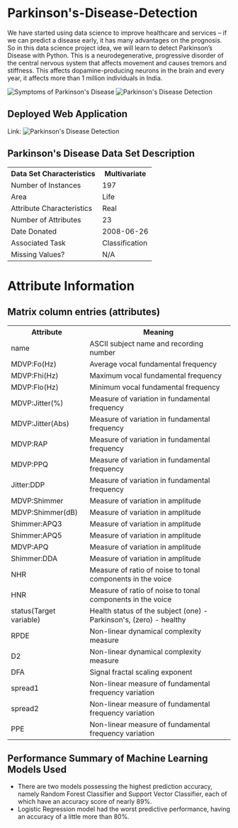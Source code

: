 # Parkinson's-Disease-Detection

<p>We have started using data science to improve healthcare and services – if we can predict a disease early, it has many advantages on the prognosis. So in this data science project idea, we will learn to detect Parkinson’s Disease with Python. This is a neurodegenerative, progressive disorder of the central nervous system that affects movement and causes tremors and stiffness. This affects dopamine-producing neurons in the brain and every year, it affects more than 1 million individuals in India.</p>

![Symptoms of Parkinson's Disease](https://media.istockphoto.com/vectors/parkinsons-disease-symptoms-vector-id881702426)
![Parkinson's Disease Detection](https://data-flair.training/blogs/wp-content/uploads/sites/2/2019/10/Python-machine-learning-project-.png)

## Deployed Web Application

Link: ![Parkinson's Disease Detection](https://parkinson-disease-detection-sk.herokuapp.com/)

## Parkinson's Disease Data Set Description

<table>
  <tr>
    <th><b>Data Set Characteristics</b></th>
    <th><b>Multivariate</b></th>
  </tr>
  <tr>
    <td>Number of Instances</td> 
    <td>197</td>
  </tr>
  <tr>
    <td>Area</td>
    <td>Life</td>
  </tr>
  <tr>
    <td>Attribute Characteristics</td>
    <td>Real</td>
  </tr>
  <tr>
    <td>Number of Attributes</td>
    <td>23</td>
  </tr>
  <tr>
    <td>Date Donated</td>
    <td>2008-06-26</td>
  </tr>
  <tr>
    <td>Associated Task</td>
    <td>Classification</td>
  </tr>
  <tr>
    <td>Missing Values?</td>
    <td>N/A</td>
  </tr>
</table>

<h1>Attribute Information</h1>

## Matrix column entries (attributes)
<table>
  <tr>
    <th><b>Attribute</b></th>
    <th><b>Meaning</b></th>
  </tr>
  <tr>
    <td>name</td> 
    <td>ASCII subject name and recording number</td>
  </tr>
  <tr>
    <td>MDVP:Fo(Hz)</td> 
    <td>Average vocal fundamental frequency</td>
  </tr>
  <tr>
    <td>MDVP:Fhi(Hz)</td> 
    <td>Maximum vocal fundamental frequency</td>
  </tr>
  <tr>
    <td>MDVP:Flo(Hz)</td>
    <td>Minimum vocal fundamental frequency</td>
  </tr>
  <tr>
    <td>MDVP:Jitter(%)</td>
    <td>Measure of variation in fundamental frequency</td>
  <tr>
    <td>MDVP:Jitter(Abs)</td>
    <td>Measure of variation in fundamental frequency</td>
  <tr>
    <td>MDVP:RAP</td>
    <td>Measure of variation in fundamental frequency</td>
  <tr>
    <td>MDVP:PPQ</td>
    <td>Measure of variation in fundamental frequency</td>
  <tr>
    <td>Jitter:DDP</td> 
    <td>Measure of variation in fundamental frequency</td>
  </tr>
  <tr>
    <td>MDVP:Shimmer</td>
    <td>Measure of variation in amplitude</td>
  <tr>
    <td>MDVP:Shimmer(dB)</td>
    <td>Measure of variation in amplitude</td>
  <tr>
    <td>Shimmer:APQ3</td>
    <td>Measure of variation in amplitude</td>
  <tr>
    <td>Shimmer:APQ5</td>
    <td>Measure of variation in amplitude</td>
  <tr>
    <td>MDVP:APQ</td>
    <td>Measure of variation in amplitude</td>
  <tr>
    <td>Shimmer:DDA</td>
    <td>Measure of variation in amplitude</td>
  </tr>
  <tr>
    <td>NHR</td>
    <td>Measure of ratio of noise to tonal components in the voice</td>
  <tr>
    <td>HNR</td> 
    <td>Measure of ratio of noise to tonal components in the voice</td>
  </tr>
  <tr>
    <td>status(Target variable)</td> 
    <td>Health status of the subject (one) - Parkinson's, (zero) - healthy</td>
  </tr>
  <tr>
    <td>RPDE</td>
    <td>Non-linear dynamical complexity measure</td>
  <tr>
    <td>D2</td> 
    <td>Non-linear dynamical complexity measure</td>
  </tr>
  <tr>
    <td>DFA</td> 
    <td>Signal fractal scaling exponent</td>
  </tr>
  <tr>
    <td>spread1</td>
    <td>Non-linear measure of fundamental frequency variation</td>
  <tr>
    <td>spread2</td>
    <td>Non-linear measure of fundamental frequency variation</td>
  <tr>
    <td>PPE</td>
    <td>Non-linear measure of fundamental frequency variation</td>
  </tr>
</table>

## Performance Summary of Machine Learning Models Used

<ul>
  <li>There are two models possessing the highest prediction accuracy, namely Random Forest Classifier and Support Vector Classifier, each of which have an accuracy score of nearly 89%.</li>
  <li>Logistic Regression model had the worst predictive performance, having an accuracy of a little more than 80%.</li>
</ul>


